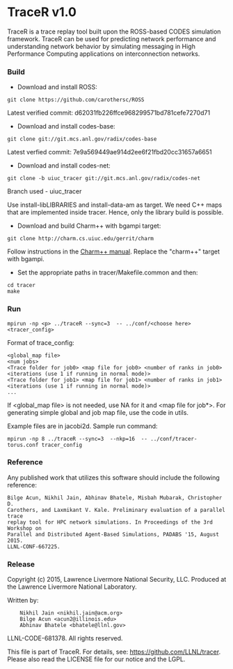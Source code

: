 TraceR v1.0
===========

TraceR is a trace replay tool built upon the ROSS-based CODES simulation
framework. TraceR can be used for predicting network performance and
understanding network behavior by simulating messaging in High Performance
Computing applications on interconnection networks.

### Build

* Download and install ROSS:
```
git clone https://github.com/carothersc/ROSS
```
Latest verified commit: d62031fb226ffce968299571bd781cefe7270d71

* Download and install codes-base:
```
git clone git://git.mcs.anl.gov/radix/codes-base
```
Latest verfied commit: 7e9a569449ae914d2ee6f21fbd20cc31657a6651

* Download and install codes-net:
```
git clone -b uiuc_tracer git://git.mcs.anl.gov/radix/codes-net
```
Branch used - uiuc_tracer

Use install-libLIBRARIES and install-data-am as target. We need C++ maps that
are implemented inside tracer. Hence, only the library build is possible.

* Download and build Charm++ with bgampi target:
```
git clone http://charm.cs.uiuc.edu/gerrit/charm
```
Follow instructions in the [Charm++ manual](http://charm.cs.illinois.edu/manuals/html/charm++/A.html). Replace the "charm++" target with bgampi.

* Set the appropriate paths in tracer/Makefile.common and then:
```
cd tracer
make
```

### Run

```
mpirun -np <p> ../traceR --sync=3  -- ../conf/<choose here> <tracer_config>
```

Format of trace_config:
```
<global_map file>
<num jobs>
<Trace folder for job0> <map file for job0> <number of ranks in job0> <iterations (use 1 if running in normal mode)>
<Trace folder for job1> <map file for job1> <number of ranks in job1> <iterations (use 1 if running in normal mode)>
...
```
If <global_map file> is not needed, use NA for it and <map file for job*>.
For generating simple global and job map file, use the code in utils.

Example files are in jacobi2d. Sample run command:
```
mpirun -np 8 ../traceR --sync=3  --nkp=16  -- ../conf/tracer-torus.conf tracer_config
```

### Reference

Any published work that utilizes this software should include the following
reference:

```
Bilge Acun, Nikhil Jain, Abhinav Bhatele, Misbah Mubarak, Christopher D.
Carothers, and Laxmikant V. Kale. Preliminary evaluation of a parallel trace
replay tool for HPC network simulations. In Proceedings of the 3rd Workshop on
Parallel and Distributed Agent-Based Simulations, PADABS '15, August 2015.
LLNL-CONF-667225.
```

### Release

Copyright (c) 2015, Lawrence Livermore National Security, LLC.
Produced at the Lawrence Livermore National Laboratory.

Written by:
```
    Nikhil Jain <nikhil.jain@acm.org>
    Bilge Acun <acun2@illinois.edu>
    Abhinav Bhatele <bhatele@llnl.gov>
```
LLNL-CODE-681378. All rights reserved.

This file is part of TraceR. For details, see:
https://github.com/LLNL/tracer.
Please also read the LICENSE file for our notice and the LGPL.
